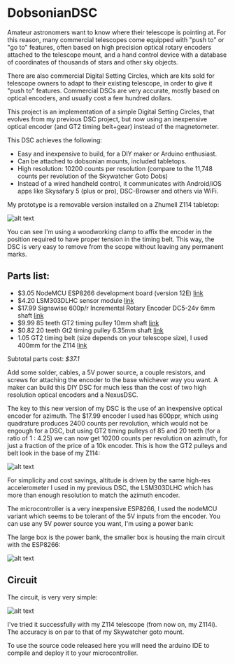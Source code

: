 # DobsonianDSC

Amateur astronomers want to know where their telescope is pointing at. For this reason, many commercial telescopes come equipped with "push to" or "go to" features, often based on high precision optical rotary encoders attached to the telescope mount, and a hand control device with a database of coordinates of thousands of stars and other sky objects.

There are also commercial Digital Setting Circles, which are kits sold for telescope owners to adapt to their existing telescope, in order to give it "push to" features. Commercial DSCs are very accurate, mostly based on optical encoders, and usually cost a few hundred dollars.

This project is an implementation of a simple Digital Setting Circles, that evolves from my previous DSC project, but now using an inexpensive optical encoder (and GT2 timing belt+gear) instead of the magnetometer.

This DSC achieves the following:

* Easy and inexpensive to build, for a DIY maker or Arduino enthusiast.
* Can be attached to dobsonian mounts, included tabletops.
* High resolution: 10200 counts per resolution (compare to the 11,748 counts per revolution of the Skywatcher Goto Dobs)
* Instead of a wired handheld control, it communicates with Android/iOS apps like Skysafary 5 (plus or pro), DSC-Browser and others via WiFi.

My prototype is a removable version installed on a Zhumell Z114 tabletop:

![alt text](https://raw.githubusercontent.com/vlaate/DobsonianDSC/master/dobDSC-front.jpg "Finished look")

You can see I'm using a woodworking clamp to affix the encoder in the position required to have proper tension in the timing belt. This way, the DSC is very easy to remove from the scope without leaving any permanent marks.

## Parts list:

* $3.05 NodeMCU ESP8266 development board (version 12E) [link](https://www.aliexpress.com/item/1pcs-lot-NodeMcu-Lua-WIFI-Internet-of-Things-development-board-based-ESP8266-esp-12e-for-arduino/32775934156.html)
* $4.20 LSM303DLHC sensor module [link](https://www.aliexpress.com/item/1-pcs-GY-511-LSM303DLHC-Module-E-Compass-3-Axis-Accelerometer-3-Axis-Magnetometer-Module-Sensor/1956617486.html)
* $17.99 Signswise 600p/r Incremental Rotary Encoder DC5-24v 6mm shaft [link](https://www.amazon.com/gp/product/B00UTIFCVA)
* $9.99 85 teeth GT2 timing pulley 10mm shaft [link](https://www.aliexpress.com/item/POWGE-1pcs-85-Teeth-GT2-Timing-Pulley-Bore-5-6-35-8mm-for-width-6mm-GT2/32773386105.html)
* $0.82 20 teeth Gt2 timing pulley 6.35mm shaft [link](https://www.aliexpress.com/item/20tooth-Bore-6-35mm-GT2-Synchronous-Pulley-Aluminium-Timing-Gear-For-Width-6mm-Belt-3D-Printers/32808150854.html)
* 1.05 GT2 timing  belt (size depends on your telescope size), I used 400mm for the Z114 [link](https://www.aliexpress.com/item/Free-Shipping-3D-printer-belt-closed-loop-rubber-GT2-timing-belt-400-2GT-6-teeth-100/32477498985.html)

Subtotal parts cost: *$37.1*

Add some solder, cables, a 5V power source, a couple resistors, and screws for attaching the encoder to the base whichever way you want. A maker can build this DIY DSC for much less than the cost of two high resolution optical encoders and a NexusDSC.

The key to this new version of my DSC is the use of an inexpensive optical encoder for azimuth. The $17.99 encoder I used has 600ppr, which using quadrature produces 2400 counts per revolution, which would not be engough for a DSC, but using GT2 timing pulleys of 85 and 20 teeth (for a ratio of 1 : 4.25) we can now get 10200 counts per revolution on azimuth, for just a fraction of the price of a 10k encoder. This is how the GT2 pulleys and belt look in the base of my Z114:

![alt text](https://github.com/vlaate/DobsonianDSC/blob/master/dobDSC-upclose.jpg "Pulleys")

For simplicity and cost savings, altitude is driven by the same high-res accelerometer I used in my previous DSC, the LSM303DLHC which has more than enough resolution to match the azimuth encoder.

The microcontroller is a very inexpensive ESP8266, I used the nodeMCU variant which seems to be tolerant of the 5V inputs from the encoder. You can use any 5V power source you want, I'm using a power bank:

The large box is the power bank, the smaller box is housing the main circuit with the ESP8266:

![alt text](https://github.com/vlaate/DobsonianDSC/blob/master/dobDSC-back.jpg "Back")

## Circuit

The circuit, is very very simple:

![alt text](https://github.com/vlaate/DobsonianDSC/blob/master/encoder.png "Circuit")

I've tried it successfully with my Z114 telescope (from now on, my Z114i). The accuracy is on par to that of my Skywatcher goto mount. 

To use the source code released here you will need the arduino IDE to compile and deploy it to your microcontroller.
